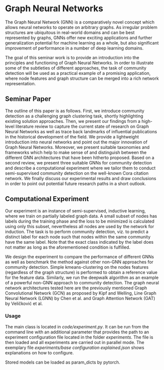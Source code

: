 # Graph Neural Networks

The Graph Neural Network (GNN) is a comparatively novel concept which allows neural networks to operate on arbitrary graphs. As irregular problem structures are ubiquitous in real-world domains and can be best represented by graphs, GNNs offer new exciting applications and further generalization potential for machine learning as a whole, but also significant improvement of performance in a number of deep learning domains.

The goal of this seminar work is to provide an introduction into the principles and functioning of Graph Neural Networks. In order to illustrate some of the subtleties of different approaches, the task of community detection will be used as a practical example of a promising application, where node features and graph structure can be merged into a rich network representation.

## Seminar Paper
The outline of this paper is as follows. First, we introduce community detection as a challenging graph clustering task, shortly highlighting existing solution approaches. Then, we present our findings from a high-level literature review to capture the current state of research on Graph Neural Networks as well as trace back landmarks of influential publications in the historical development of the field. We provide a lightweight introduction into neural networks and point out the major innovation of Graph Neural Networks. Moreover, we present suitable taxonomies and frameworks which help to make sense of and distinguish between the different GNN architectures that have been hitherto proposed. Based on a second review, we present three suitable GNNs for community detection and describe a computational experiment where we tailor them to conduct semi-supervised community detection on the well-known Cora citation network. We finally discuss our experimental results and draw conclusions in order to point out potential future research paths in a short outlook.

## Computational Experiment
Our experiment is an instance of semi-supervised, inductive learning, where we train on partially labeled graph data. A small subset of nodes has labels during the training phase and the loss to be minimized is calculated using only this subset, nevertheless all nodes are used by the network for induction. The task is to perform community detection, viz. to predict a distinct label for each node such that nodes within the same community have the same label. Note that the exact class indicated by the label does not matter as long as the aforementioned condition is fulfilled.

We design the experiment to compare the performance of different GNNs as well as benchmark the method against other non-GNN approaches for community detection.
Simple kmeans-clustering on the nodes features (regardless of the graph structure) is performed to obtain a reference value for the feature data. Similarly, we run the deepwalk algorithm as an example of a powerful non-GNN approach to community detection.
The graph neural network architectures tested here are the previously mentioned Graph Convolutional Network (GCN) as proposed by Kipf and Welling, Line Graph Neural Network (LGNN) by Chen et al. and Graph Attention Network (GAT) by Veličković et al.

### Usage
The main class is located in *code/experiment.py*. It can be run from the command line with an additional parameter that provides the path to an experiment configuration file located in the folder *experiments*. The file is then loaded and all experiments are carried out in parallel mode. The exemplary file *experiments/base configuration explained.json* shows explanations on how to configure.

Stored models can be loaded as param_dicts by pytorch.
